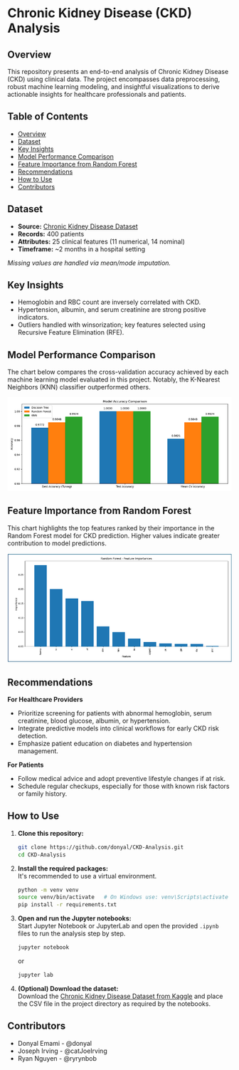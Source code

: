 # Chronic Kidney Disease (CKD) Analysis

## Overview

This repository presents an end-to-end analysis of Chronic Kidney Disease (CKD) using clinical data. The project encompasses data preprocessing, robust machine learning modeling, and insightful visualizations to derive actionable insights for healthcare professionals and patients.

## Table of Contents

- [Overview](#overview)
- [Dataset](#dataset)
- [Key Insights](#key-insights)
- [Model Performance Comparison](#model-performance-comparison)
- [Feature Importance from Random Forest](#feature-importance-from-random-forest)
- [Recommendations](#recommendations)
- [How to Use](#how-to-use)
- [Contributors](#contributors)

## Dataset

- **Source:** [Chronic Kidney Disease Dataset](https://www.kaggle.com/datasets/mansoordaku/ckdisease)
- **Records:** 400 patients
- **Attributes:** 25 clinical features (11 numerical, 14 nominal)
- **Timeframe:** ~2 months in a hospital setting

*Missing values are handled via mean/mode imputation.*

## Key Insights

- Hemoglobin and RBC count are inversely correlated with CKD.
- Hypertension, albumin, and serum creatinine are strong positive indicators.
- Outliers handled with winsorization; key features selected using Recursive Feature Elimination (RFE).

## Model Performance Comparison

The chart below compares the cross-validation accuracy achieved by each machine learning model evaluated in this project. Notably, the K-Nearest Neighbors (KNN) classifier outperformed others.

![Model Accuracy Comparison](model-comparison.png)

## Feature Importance from Random Forest

This chart highlights the top features ranked by their importance in the Random Forest model for CKD prediction. Higher values indicate greater contribution to model predictions.

![Random Forest Feature Importances](random-forest-features.png)

## Recommendations

**For Healthcare Providers**
- Prioritize screening for patients with abnormal hemoglobin, serum creatinine, blood glucose, albumin, or hypertension.
- Integrate predictive models into clinical workflows for early CKD risk detection.
- Emphasize patient education on diabetes and hypertension management.

**For Patients**
- Follow medical advice and adopt preventive lifestyle changes if at risk.
- Schedule regular checkups, especially for those with known risk factors or family history.

## How to Use

1. **Clone this repository:**
   ```bash
   git clone https://github.com/donyal/CKD-Analysis.git
   cd CKD-Analysis
   ```

2. **Install the required packages:**  
   It's recommended to use a virtual environment.
   ```bash
   python -m venv venv
   source venv/bin/activate   # On Windows use: venv\Scripts\activate
   pip install -r requirements.txt
   ```

3. **Open and run the Jupyter notebooks:**  
   Start Jupyter Notebook or JupyterLab and open the provided `.ipynb` files to run the analysis step by step.
   ```bash
   jupyter notebook
   ```
   or
   ```bash
   jupyter lab
   ```

4. **(Optional) Download the dataset:**  
   Download the [Chronic Kidney Disease Dataset from Kaggle](https://www.kaggle.com/datasets/mansoordaku/ckdisease) and place the CSV file in the project directory as required by the notebooks.


## Contributors
  * Donyal Emami - @donyal
  * Joseph Irving - @catJoeIrving
  * Ryan Nguyen - @ryrynbob
